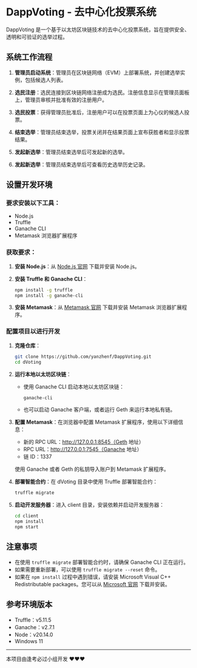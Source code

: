 # DappVoting - 去中心化投票系统

DappVoting 是一个基于以太坊区块链技术的去中心化投票系统，旨在提供安全、透明和可验证的选举过程。

## 系统工作流程

1. **管理员启动系统**：管理员在区块链网络（EVM）上部署系统，并创建选举实例，包括候选人列表。

2. **选民注册**：选民连接到区块链网络注册成为选民。注册信息显示在管理员面板上，管理员审核并批准有效的注册用户。

3. **选民投票**：获得管理员批准后，注册用户可以在投票页面上为心仪的候选人投票。

4. **结束选举**：管理员结束选举，投票关闭并在结果页面上宣布获胜者和显示投票结果。

5. **发起新选举**：管理员结束选举后可发起新的选举。

6. **发起新选举**：管理员结束选举后可查看历史选举历史记录。

## 设置开发环境

### 要求安装以下工具：

- Node.js
- Truffle
- Ganache CLI
- Metamask 浏览器扩展程序

### 获取要求：

1. **安装 Node.js**：从 [Node.js 官网](https://nodejs.org/) 下载并安装 Node.js。

2. **安装 Truffle 和 Ganache CLI**：
    ```sh
    npm install -g truffle
    npm install -g ganache-cli
    ```

3. **安装 Metamask**：从 [Metamask 官网](https://metamask.io/) 下载并安装 Metamask 浏览器扩展程序。

### 配置项目以进行开发

1. **克隆仓库**：
    ```sh
    git clone https://github.com/yanzhenf/DappVoting.git
    cd dVoting
    ```

2. **运行本地以太坊区块链**：
    - 使用 Ganache CLI 启动本地以太坊区块链：
        ```sh
        ganache-cli
        ```
    - 也可以启动 Ganache 客户端，或者运行 Geth 来运行本地私有链。

3. **配置 Metamask**：在浏览器中配置 Metamask 扩展程序，使用以下详细信息：
    - 新的 RPC URL：http://127.0.0.1:8545（Geth 地址）
    - RPC URL：http://127.0.0.1:7545（Ganache 地址）
    - 链 ID：1337

    使用 Ganache 或者 Geth 的私钥导入账户到 Metamask 扩展程序。

4. **部署智能合约**：在 dVoting 目录中使用 Truffle 部署智能合约：
    ```sh
    truffle migrate
    ```

5. **启动开发服务器**：进入 client 目录，安装依赖并启动开发服务器：
    ```sh
    cd client
    npm install
    npm start
    ```

## 注意事项

- 在使用 `truffle migrate` 部署智能合约时，请确保 Ganache CLI 正在运行。
- 如果需要重新部署，可以使用 `truffle migrate --reset` 命令。
- 如果在 `npm install` 过程中遇到错误，请安装 Microsoft Visual C++ Redistributable packages。您可以从 [Microsoft 官网](https://support.microsoft.com/en-us/help/2977003/the-latest-supported-visual-c-downloads) 下载并安装。

## 参考环境版本

- Truffle：v5.11.5
- Ganache：v2.7.1
- Node：v20.14.0
- Windows 11

---

本项目由逢考必过小组开发 ❤️❤️❤️
